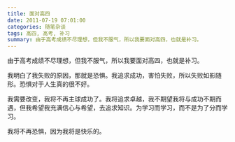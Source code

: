 ```yaml
---
title: 面对高四
date: 2011-07-19 07:01:00
categories: 随笔杂谈
tags: 高四, 高考, 补习
summary: 由于高考成绩不尽理想，但我不服气，所以我要面对高四，也就是补习。
---
```


由于高考成绩不尽理想，但我不服气，所以我要面对高四，也就是补习。

我明白了我失败的原因，那就是恐惧。我追求成功，害怕失败，所以失败如影随形。恐惧对于人生真的很不好。

我需要改变，我将不再主球成功了。我将追求卓越，我不期望我将与成功不期而遇，但我希望我充满信心与希望，去追求知识。为学习而学习，而不是为了分而学习。

我将不再恐惧，因为我将是快乐的。
